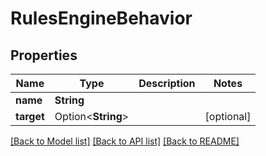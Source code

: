 # RulesEngineBehavior

## Properties

Name | Type | Description | Notes
------------ | ------------- | ------------- | -------------
**name** | **String** |  | 
**target** | Option<**String**> |  | [optional]

[[Back to Model list]](../README.md#documentation-for-models) [[Back to API list]](../README.md#documentation-for-api-endpoints) [[Back to README]](../README.md)


